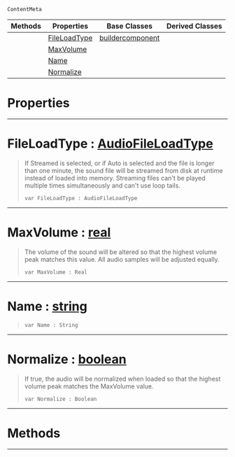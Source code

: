  `ContentMeta`

|Methods|Properties|Base Classes|Derived Classes|
|---|---|---|---|
| |[ FileLoadType](https://github.com/PlasmaEngine/PlasmaDocs/blob/master/code_reference/class_reference/soundbuilder.markdown#fileloadtype-plasma-engine)|[buildercomponent](https://github.com/PlasmaEngine/PlasmaDocs/blob/master/code_reference/class_reference/buildercomponent.markdown)| |
| |[ MaxVolume](https://github.com/PlasmaEngine/PlasmaDocs/blob/master/code_reference/class_reference/soundbuilder.markdown#maxvolume-plasma-engine-do)| | |
| |[ Name](https://github.com/PlasmaEngine/PlasmaDocs/blob/master/code_reference/class_reference/soundbuilder.markdown#name-plasma-engine-documen)| | |
| |[ Normalize](https://github.com/PlasmaEngine/PlasmaDocs/blob/master/code_reference/class_reference/soundbuilder.markdown#normalize-plasma-engine-do)| | |


 #  Properties


---  
 #  FileLoadType : [AudioFileLoadType](https://github.com/PlasmaEngine/PlasmaDocs/blob/master/code_reference/enum_reference.markdown#audiofileloadtype)

> If Streamed is selected, or if Auto is selected and the file is longer than one minute, the sound file will be streamed from disk at runtime instead of loaded into memory. Streaming files can't be played multiple times simultaneously and can't use loop tails.
> ``` lang=cpp, name=Lightning
> var FileLoadType : AudioFileLoadType


---  
 #  MaxVolume : [real](https://github.com/PlasmaEngine/PlasmaDocs/blob/master/code_reference/lightning_base_types/real.markdown)

> The volume of the sound will be altered so that the highest volume peak matches this value. All audio samples will be adjusted equally.
> ``` lang=cpp, name=Lightning
> var MaxVolume : Real


---  
 #  Name : [string](https://github.com/PlasmaEngine/PlasmaDocs/blob/master/code_reference/lightning_base_types/string.markdown)

> 
> ``` lang=cpp, name=Lightning
> var Name : String


---  
 #  Normalize : [boolean](https://github.com/PlasmaEngine/PlasmaDocs/blob/master/code_reference/lightning_base_types/boolean.markdown)

> If true, the audio will be normalized when loaded so that the highest volume peak matches the MaxVolume value.
> ``` lang=cpp, name=Lightning
> var Normalize : Boolean


---  
 #  Methods


---  
 

 